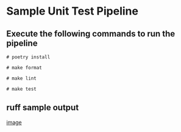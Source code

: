 # Sample Unit Test Pipeline

## Execute the following commands to run the pipeline
```
# poetry install

# make format

# make lint

# make test
```

## ruff sample output

[image](./image/ruff.png)